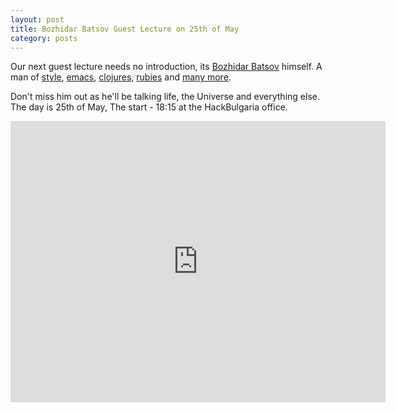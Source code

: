 ```yaml
---
layout: post
title: Bozhidar Batsov Guest Lecture on 25th of May
category: posts
---
```


Our next guest lecture needs no introduction, its [Bozhidar Batsov] himself. A
man of [style], [emacs], [clojures], [rubies] and [many more][Bozhidar Batsov].

Don't miss him out as he'll be talking life, the Universe and everything else.
The day is 25th of May, The start - 18:15 at the HackBulgaria office.

<iframe src="https://www.google.com/maps/embed?pb=!1m18!1m12!1m3!1d5869.0674061430545!2d23.384574188885498!3d42.65004438378065!2m3!1f0!2f0!3f0!3m2!1i1024!2i768!4f13.1!3m3!1m2!1s0x0%3A0x315f162015dedaa3!2sHack+Bulgaria!5e0!3m2!1sen!2sbg!4v1430756331285" width="600" height="450" frameborder="0" style="border:0"></iframe>

[Bozhidar Batsov]: https://github.com/bbatsov
[style]: https://github.com/bbatsov/ruby-style-guide
[emacs]: https://github.com/bbatsov/prelude
[clojures]: https://github.com/clojure-emacs/cider
[rubies]: https://github.com/bbatsov/rubocop
